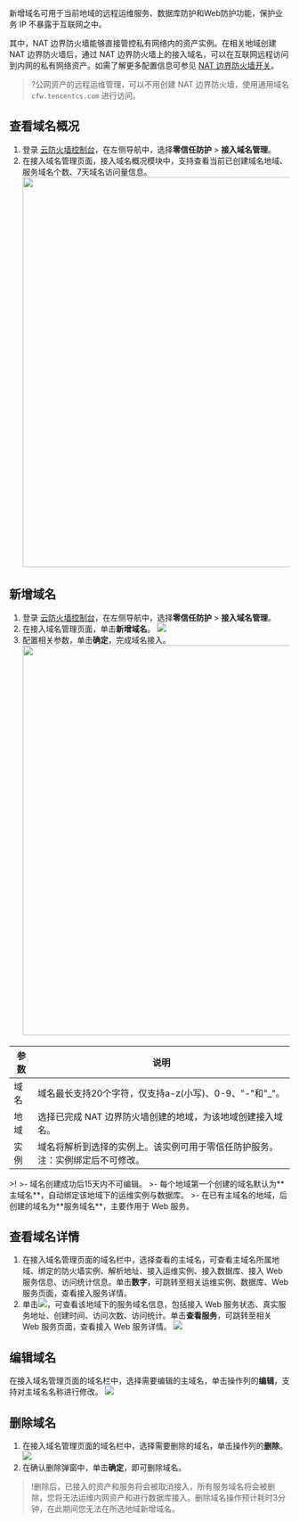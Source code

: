新增域名可用于当前地域的远程运维服务、数据库防护和Web防护功能，保护业务 IP 不暴露于互联网之中。

其中，NAT 边界防火墙能够直接管控私有网络内的资产实例。在相关地域创建 NAT 边界防火墙后，通过 NAT 边界防火墙上的接入域名，可以在互联网远程访问到内网的私有网络资产。如需了解更多配置信息可参见 [NAT 边界防火墙开关](https://cloud.tencent.com/document/product/1132/46929)。

>?公网资产的远程运维管理，可以不用创建 NAT 边界防火墙，使用通用域名 `cfw.tencentcs.com` 进行访问。

## 查看域名概况
1. 登录 [云防火墙控制台](https://console.cloud.tencent.com/cfw/identityauth)，在左侧导航中，选择**零信任防护** > **接入域名管理**。
2. 在接入域名管理页面，接入域名概况模块中，支持查看当前已创建域名地域、服务域名个数、7天域名访问量信息。<br><img src="https://qcloudimg.tencent-cloud.cn/raw/d1cd47b0c926869e950627017a57f093.png" width=700px>



## 新增域名
1. 登录 [云防火墙控制台](https://console.cloud.tencent.com/cfw/identityauth)，在左侧导航中，选择**零信任防护** > **接入域名管理**。
2. 在接入域名管理页面，单击**新增域名**。
![](https://qcloudimg.tencent-cloud.cn/raw/dd8109aad9707133556bc6a185b2293d.png)
3. 配置相关参数，单击**确定**，完成域名接入。<br><img src="https://qcloudimg.tencent-cloud.cn/raw/300284fbeec4efd6011164f7335da978.png" width=700px>
<table>
<thead>
<tr>
<th>参数</th>
<th>说明</th>
</tr>
</thead>
<tbody><tr>
<td>域名</td>
<td>域名最长支持20个字符，仅支持a-z(小写)、0-9、"-"和"_"。</td>
</tr>
<tr>
<td>地域</td>
<td>选择已完成 NAT 边界防火墙创建的地域，为该地域创建接入域名。</td>
</tr>
<tr>
<td>实例</td>
<td>域名将解析到选择的实例上。该实例可用于零信任防护服务。注：实例绑定后不可修改。</td>
</tr>
</tbody></table>
>!
>- 域名创建成功后15天内不可编辑。
>- 每个地域第一个创建的域名默认为**主域名**，自动绑定该地域下的运维实例与数据库。
>- 在已有主域名的地域，后创建的域名为**服务域名**，主要作用于 Web 服务。



## 查看域名详情
1. 在接入域名管理页面的域名栏中，选择查看的主域名，可查看主域名所属地域、绑定的防火墙实例、解析地址、接入运维实例、接入数据库、接入 Web 服务信息、访问统计信息。单击**数字**，可跳转至相关运维实例、数据库、Web 服务页面，查看接入服务详情。
2. 单击![](https://qcloudimg.tencent-cloud.cn/raw/e349c90843ecfd4e9ff651b4d308a3e1.png)，可查看该地域下的服务域名信息，包括接入 Web 服务状态、真实服务地址、创建时间、访问次数、访问统计。单击**查看服务**，可跳转至相关 Web 服务页面，查看接入 Web 服务详情。
![](https://qcloudimg.tencent-cloud.cn/raw/fb35154753c4ad0f36f0cca15285b3fb.png)


## 编辑域名
在接入域名管理页面的域名栏中，选择需要编辑的主域名，单击操作列的**编辑**，支持对主域名名称进行修改。
![](https://qcloudimg.tencent-cloud.cn/raw/fa6e8d237a557eceb31e5aad66fc7154.png)

## 删除域名
1. 在接入域名管理页面的域名栏中，选择需要删除的域名，单击操作列的**删除**。
![](https://qcloudimg.tencent-cloud.cn/raw/eb76d1580e42b0a27709ceb85fed42ef.png)
2. 在确认删除弹窗中，单击**确定**，即可删除域名。
>!删除后，已接入的资产和服务将会被取消接入，所有服务域名将会被删除，您将无法运维内网资产和进行数据库接入。删除域名操作预计耗时3分钟，在此期间您无法在所选地域新增域名。
